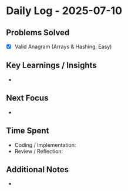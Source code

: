 # Daily Log - 2025-07-10

## Problems Solved
- [x] Valid Anagram (Arrays & Hashing, Easy)

## Key Learnings / Insights
- 

## Next Focus
- 

## Time Spent
- Coding / Implementation: 
- Review / Reflection: 

## Additional Notes
- 